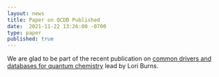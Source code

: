 ```yaml
---
layout: news
title: Paper on QCDB Published
date:  2021-11-22 13:26:00 -0700
type: paper
published: true
---
```


We are glad to be part of the recent publication on [common drivers and databases for quantum chemistry](https://aip.scitation.org/doi/10.1063/5.0059356) lead by Lori Burns.
